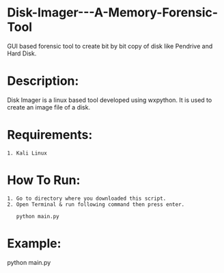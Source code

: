 # Disk-Imager---A-Memory-Forensic-Tool

GUI based forensic tool to create bit by bit copy of disk like Pendrive and Hard Disk.

# Description:

Disk Imager is a linux based tool developed using wxpython. It is used to create an image file of a disk.

# Requirements:
    1. Kali Linux

# How To Run:
    1. Go to directory where you downloaded this script.
    2. Open Terminal & run following command then press enter.
       
       python main.py

# Example:

python main.py
